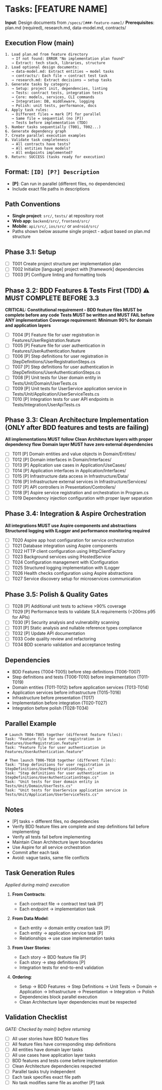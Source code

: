 # Tasks: [FEATURE NAME]

**Input**: Design documents from `/specs/[###-feature-name]/`
**Prerequisites**: plan.md (required), research.md, data-model.md, contracts/

## Execution Flow (main)
```
1. Load plan.md from feature directory
   → If not found: ERROR "No implementation plan found"
   → Extract: tech stack, libraries, structure
2. Load optional design documents:
   → data-model.md: Extract entities → model tasks
   → contracts/: Each file → contract test task
   → research.md: Extract decisions → setup tasks
3. Generate tasks by category:
   → Setup: project init, dependencies, linting
   → Tests: contract tests, integration tests
   → Core: models, services, CLI commands
   → Integration: DB, middleware, logging
   → Polish: unit tests, performance, docs
4. Apply task rules:
   → Different files = mark [P] for parallel
   → Same file = sequential (no [P])
   → Tests before implementation (TDD)
5. Number tasks sequentially (T001, T002...)
6. Generate dependency graph
7. Create parallel execution examples
8. Validate task completeness:
   → All contracts have tests?
   → All entities have models?
   → All endpoints implemented?
9. Return: SUCCESS (tasks ready for execution)
```

## Format: `[ID] [P?] Description`
- **[P]**: Can run in parallel (different files, no dependencies)
- Include exact file paths in descriptions

## Path Conventions
- **Single project**: `src/`, `tests/` at repository root
- **Web app**: `backend/src/`, `frontend/src/`
- **Mobile**: `api/src/`, `ios/src/` or `android/src/`
- Paths shown below assume single project - adjust based on plan.md structure

## Phase 3.1: Setup
- [ ] T001 Create project structure per implementation plan
- [ ] T002 Initialize [language] project with [framework] dependencies
- [ ] T003 [P] Configure linting and formatting tools

## Phase 3.2: BDD Features & Tests First (TDD) ⚠️ MUST COMPLETE BEFORE 3.3
**CRITICAL: Constitutional requirement - BDD feature files MUST be complete before any code**
**Tests MUST be written and MUST FAIL before ANY implementation**
**Coverage requirement: Minimum 90% for domain and application layers**
- [ ] T004 [P] Feature file for user registration in Features/UserRegistration.feature
- [ ] T005 [P] Feature file for user authentication in Features/UserAuthentication.feature  
- [ ] T006 [P] Step definitions for user registration in StepDefinitions/UserRegistrationSteps.cs
- [ ] T007 [P] Step definitions for user authentication in StepDefinitions/UserAuthenticationSteps.cs
- [ ] T008 [P] Unit tests for User domain entity in Tests/Unit/Domain/UserTests.cs
- [ ] T009 [P] Unit tests for UserService application service in Tests/Unit/Application/UserServiceTests.cs
- [ ] T010 [P] Integration tests for user API endpoints in Tests/Integration/UserApiTests.cs

## Phase 3.3: Clean Architecture Implementation (ONLY after BDD features and tests are failing)
**All implementations MUST follow Clean Architecture layers with proper dependency flow**
**Domain layer MUST have zero external dependencies**
- [ ] T011 [P] Domain entities and value objects in Domain/Entities/
- [ ] T012 [P] Domain interfaces in Domain/Interfaces/
- [ ] T013 [P] Application use cases in Application/UseCases/
- [ ] T014 [P] Application interfaces in Application/Interfaces/
- [ ] T015 [P] Infrastructure data access in Infrastructure/Data/
- [ ] T016 [P] Infrastructure external services in Infrastructure/Services/
- [ ] T017 [P] API controllers in Presentation/Controllers/
- [ ] T018 [P] Aspire service registration and orchestration in Program.cs
- [ ] T019 Dependency injection configuration with proper layer separation

## Phase 3.4: Integration & Aspire Orchestration
**All integrations MUST use Aspire components and abstractions**
**Structured logging with ILogger and performance monitoring required**
- [ ] T020 Aspire app host configuration for service orchestration
- [ ] T021 Database integration using Aspire components
- [ ] T022 HTTP client configuration using IHttpClientFactory
- [ ] T023 Background services using IHostedService
- [ ] T024 Configuration management with IConfiguration
- [ ] T025 Structured logging implementation with ILogger
- [ ] T026 Health checks configuration using Aspire abstractions
- [ ] T027 Service discovery setup for microservices communication

## Phase 3.5: Polish & Quality Gates
- [ ] T028 [P] Additional unit tests to achieve >90% coverage
- [ ] T029 [P] Performance tests to validate SLA requirements (<200ms p95 for APIs)
- [ ] T030 [P] Security analysis and vulnerability scanning
- [ ] T031 [P] Static analysis and nullable reference types compliance  
- [ ] T032 [P] Update API documentation
- [ ] T033 Code quality review and refactoring
- [ ] T034 BDD scenario validation and acceptance testing

## Dependencies
- BDD Features (T004-T005) before step definitions (T006-T007)
- Step definitions and tests (T006-T010) before implementation (T011-T019)
- Domain entities (T011-T012) before application services (T013-T014)
- Application services before infrastructure (T015-T016)
- Infrastructure before presentation (T017)
- Implementation before integration (T020-T027)
- Integration before polish (T028-T034)

## Parallel Example
```
# Launch T004-T005 together (different feature files):
Task: "Feature file for user registration in Features/UserRegistration.feature"
Task: "Feature file for user authentication in Features/UserAuthentication.feature"

# Then launch T006-T010 together (different files):
Task: "Step definitions for user registration in StepDefinitions/UserRegistrationSteps.cs"
Task: "Step definitions for user authentication in StepDefinitions/UserAuthenticationSteps.cs"
Task: "Unit tests for User domain entity in Tests/Unit/Domain/UserTests.cs"
Task: "Unit tests for UserService application service in Tests/Unit/Application/UserServiceTests.cs"
```

## Notes
- [P] tasks = different files, no dependencies
- Verify BDD feature files are complete and step definitions fail before implementing
- Verify all tests fail before implementing
- Maintain Clean Architecture layer boundaries
- Use Aspire for all service orchestration
- Commit after each task
- Avoid: vague tasks, same file conflicts

## Task Generation Rules
*Applied during main() execution*

1. **From Contracts**:
   - Each contract file → contract test task [P]
   - Each endpoint → implementation task
   
2. **From Data Model**:
   - Each entity → domain entity creation task [P]
   - Each entity → application service task [P]
   - Relationships → use case implementation tasks
   
3. **From User Stories**:
   - Each story → BDD feature file [P] 
   - Each story → step definitions [P]
   - Integration tests for end-to-end validation

4. **Ordering**:
   - Setup → BDD Features → Step Definitions → Unit Tests → Domain → Application → Infrastructure → Presentation → Integration → Polish
   - Dependencies block parallel execution
   - Clean Architecture layer dependencies must be respected

## Validation Checklist
*GATE: Checked by main() before returning*

- [ ] All user stories have BDD feature files  
- [ ] All feature files have corresponding step definitions
- [ ] All entities have domain layer tasks
- [ ] All use cases have application layer tasks
- [ ] BDD features and tests come before implementation
- [ ] Clean Architecture dependencies respected
- [ ] Parallel tasks truly independent
- [ ] Each task specifies exact file path
- [ ] No task modifies same file as another [P] task